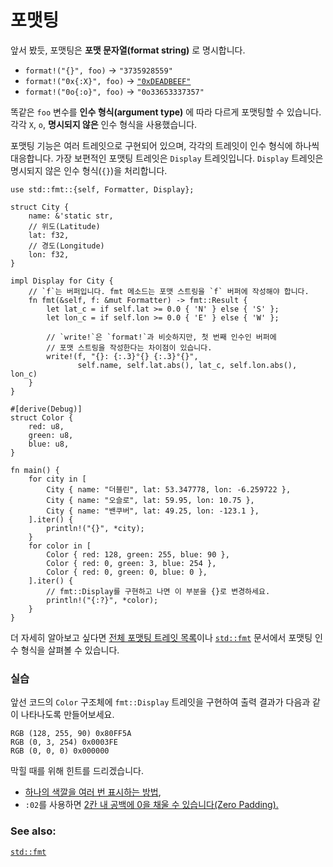 # 포맷팅

앞서 봤듯, 포맷팅은 **포맷 문자열(format string)** 로 명시합니다.

* `format!("{}", foo)` -> `"3735928559"`
* `format!("0x{:X}", foo)` ->
  [`"0xDEADBEEF"`][deadbeef]
* `format!("0o{:o}", foo)` -> `"0o33653337357"`

똑같은 `foo` 변수를 **인수 형식(argument type)** 에 따라 다르게 포맷팅할 수 있습니다.
각각 `X`, `o`, **명시되지 않은** 인수 형식을 사용했습니다.

포맷팅 기능은 여러 트레잇으로 구현되어 있으며, 각각의 트레잇이 인수 형식에 하나씩 대응합니다.
가장 보편적인 포맷팅 트레잇은 `Display` 트레잇입니다.
`Display` 트레잇은 명시되지 않은 인수 형식(`{}`)을 처리합니다.

```rust,editable
use std::fmt::{self, Formatter, Display};

struct City {
    name: &'static str,
    // 위도(Latitude)
    lat: f32,
    // 경도(Longitude)
    lon: f32,
}

impl Display for City {
    // `f`는 버퍼입니다. fmt 메소드는 포맷 스트링을 `f` 버퍼에 작성해야 합니다.
    fn fmt(&self, f: &mut Formatter) -> fmt::Result {
        let lat_c = if self.lat >= 0.0 { 'N' } else { 'S' };
        let lon_c = if self.lon >= 0.0 { 'E' } else { 'W' };

        // `write!`은 `format!`과 비슷하지만, 첫 번째 인수인 버퍼에
        // 포맷 스트링을 작성한다는 차이점이 있습니다.
        write!(f, "{}: {:.3}°{} {:.3}°{}",
               self.name, self.lat.abs(), lat_c, self.lon.abs(), lon_c)
    }
}

#[derive(Debug)]
struct Color {
    red: u8,
    green: u8,
    blue: u8,
}

fn main() {
    for city in [
        City { name: "더블린", lat: 53.347778, lon: -6.259722 },
        City { name: "오슬로", lat: 59.95, lon: 10.75 },
        City { name: "밴쿠버", lat: 49.25, lon: -123.1 },
    ].iter() {
        println!("{}", *city);
    }
    for color in [
        Color { red: 128, green: 255, blue: 90 },
        Color { red: 0, green: 3, blue: 254 },
        Color { red: 0, green: 0, blue: 0 },
    ].iter() {
        // fmt::Display를 구현하고 나면 이 부분을 {}로 변경하세요.
        println!("{:?}", *color);
    }
}
```

더 자세히 알아보고 싶다면 [전체 포맷팅 트레잇 목록][fmt_traits]이나
[`std::fmt`][fmt] 문서에서 포맷팅 인수 형식을 살펴볼 수 있습니다.

### 실습

앞선 코드의 `Color` 구조체에 `fmt::Display` 트레잇을 구현하여
출력 결과가 다음과 같이 나타나도록 만들어보세요.

```text
RGB (128, 255, 90) 0x80FF5A
RGB (0, 3, 254) 0x0003FE
RGB (0, 0, 0) 0x000000
```

막힐 때를 위해 힌트를 드리겠습니다.

* [하나의 색깔을 여러 번 표시하는 방법][named_parameters],
* `:02`를 사용하면 [2칸 내 공백에 0을 채울 수 있습니다(Zero Padding).][fmt_width]

### See also:

[`std::fmt`][fmt]

[named_parameters]: https://doc.rust-lang.org/std/fmt/#named-parameters
[deadbeef]: https://en.wikipedia.org/wiki/Deadbeef#Magic_debug_values
[fmt]: https://doc.rust-lang.org/std/fmt/
[fmt_traits]: https://doc.rust-lang.org/std/fmt/#formatting-traits
[fmt_width]: https://doc.rust-lang.org/std/fmt/#width
